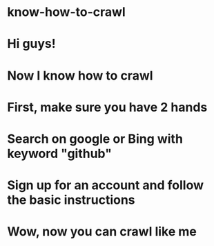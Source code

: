 # know-how-to-crawl

# Hi guys!
# Now I know how to crawl
# First, make sure you have 2 hands
# Search on google or Bing with keyword "github"
# Sign up for an account and follow the basic instructions
# Wow, now you can crawl like me
